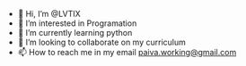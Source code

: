 - 👋 Hi, I’m @LVTIX
- 👀 I’m interested in Programation
- 🌱 I’m currently learning python
- 💞️ I’m looking to collaborate on my curriculum
- 📫 How to reach me in my email paiva.working@gmail.com

<!---
LVTIX/LVTIX is a ✨ special ✨ repository because its `README.md` (this file) appears on your GitHub profile.
You can click the Preview link to take a look at your changes.
--->
